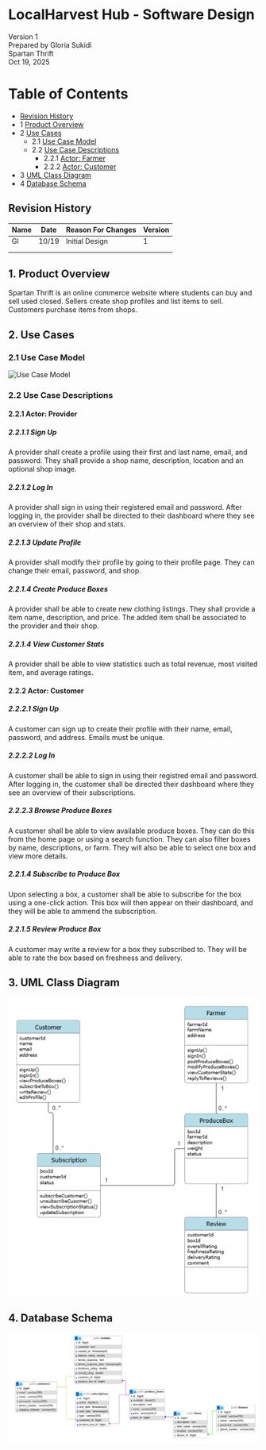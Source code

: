 # LocalHarvest Hub - Software Design 

Version 1  
Prepared by Gloria Sukidi\
Spartan Thrift\
Oct 19, 2025

Table of Contents
=================
* [Revision History](#revision-history)
* 1 [Product Overview](#1-product-overview)
* 2 [Use Cases](#2-use-cases)
  * 2.1 [Use Case Model](#21-use-case-model)
  * 2.2 [Use Case Descriptions](#22-use-case-descriptions)
    * 2.2.1 [Actor: Farmer](#221-actor-farmer)
    * 2.2.2 [Actor: Customer](#222-actor-customer) 
* 3 [UML Class Diagram](#3-uml-class-diagram)
* 4 [Database Schema](#4-database-schema)

## Revision History
| Name | Date    | Reason For Changes  | Version   |
| ---- | ------- | ------------------- | --------- |
|  Gl  |10/19    | Initial Design      |    1      |
|      |         |                     |           |
|      |         |                     |           |

## 1. Product Overview
Spartan Thrift is an online commerce website where students can buy and sell used closed. Sellers create shop profiles and list items to sell. Customers purchase items from shops.

## 2. Use Cases
### 2.1 Use Case Model
![Use Case Model](https://github.com/csc340-uncg/f25-team0/blob/main/doc/Object-Oriented-Design/Use-Case-Model.png)

### 2.2 Use Case Descriptions

#### 2.2.1 Actor: Provider
##### 2.2.1.1 Sign Up
A provider shall create a profile using their first and last name, email, and password. They shall provide a shop name, description, location and an optional shop image.
##### 2.2.1.2 Log In
A provider shall sign in using their registered email and password. After logging in, the provider shall be directed to their dashboard where they see an overview of their shop and stats.

##### 2.2.1.3 Update Profile
A provider shall modify their profile by going to their profile page. They can change their email, password, and shop.
##### 2.2.1.4 Create Produce Boxes
A provider shall be able to create new clothing listings. They shall provide a item name, description, and price. The added item shall be associated to the provider and their shop.
##### 2.2.1.4 View Customer Stats
A provider shall be able to view statistics such as total revenue, most visited item, and average ratings.

#### 2.2.2 Actor: Customer
##### 2.2.2.1 Sign Up
A customer can sign up to create their profile with their name, email, password, and address. Emails must be unique.
##### 2.2.2.2 Log In
A customer shall be able to sign in using their registred email and password. After logging in, the customer shall be directed their dashboard where they see an overview of their subscriptions.
##### 2.2.2.3 Browse Produce Boxes
A customer shall be able to view available produce boxes. They can do this from the home page or using a search function. They can also filter boxes by name, descriptions, or farm. They will also be able to select one box and view more details.
##### 2.2.1.4 Subscribe to Produce Box
Upon selecting a box, a customer shall be able to subscribe for the box using a one-click action. This box will then appear on their dashboard, and they will be able to ammend the subscription.
##### 2.2.1.5 Review Produce Box
A customer may write a review for a box they subscribed to. They will be able to rate the box based on freshness and delivery.

## 3. UML Class Diagram
![UML Class Diagram](https://github.com/csc340-uncg/f25-team0/blob/main/doc/Object-Oriented-Design/class-diagram.png)
## 4. Database Schema
![UML Class Diagram](https://github.com/csc340-uncg/f25-team0/blob/main/doc/Object-Oriented-Design/schema.png)